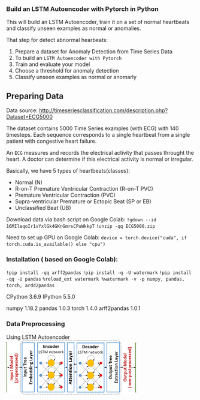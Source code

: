 ### Build an LSTM Autoencoder with Pytorch in Python

This will build an LSTM Autoencoder, train it on a set of normal heartbeats and classify unseen examples as normal or anomalies.

That step for detect abnormal hearbeats:
1. Prepare a dataset for Anomaly Detection from Time Series Data
2. To build an `LSTM Autoencoder with Pytorch`
3. Train and evaluate your model
4. Choose a threshold for anomaly detection
5. Classify unseen examples as normal or anomarly

## Preparing Data
Data source: http://timeseriesclassification.com/description.php?Dataset=ECG5000

The dataset contains 5000 Time Series examples (with ECG)
with 140 timesteps. Each sequence corresponds to a single heartbeat from a single patient with congestive heart failure.

An `ECG` measures and records the electrical activity that passes throught the heart. A doctor can determine if this electrical activity is normal or irregular.

Basically, we have 5 types of heartbeats(classes):
* Normal (N)
* R-on-T Premature Ventricular Contraction (R-on-T PVC)
* Premature Ventricular Contraction (PVC)
* Supra-ventricular Premature or Ectopic Beat (SP or EB)
* Unclassified Beat (UB)

Download data via bash script on Google Colab:
`!gdown --id 16MIleqoIr1vYxlGk4GKnGmrsCPuWkkpT`
`!unzip -qq ECG5000.zip`

Need to set up GPU on Google Colab:
`device = torch.device("cuda", if torch.cuda.is_available() else "cpu")`

### Installation ( based on Google Colab):

`!pip install -qq arff2pandas`
`!pip install -q -U watermark`
`!pip install -qq -U pandas`
`%reload_ext watermark
  %watermark -v -p numpy, pandas, torch, ardd2pandas`
  
  CPython 3.6.9
  IPython 5.5.0
  
  numpy 1.18.2
  pandas 1.0.3
  torch 1.4.0
  arff2pandas 1.0.1
  
### Data Preprocessing 

Using LSTM Autoencoder
![img_011](download.png)
  
  
  
  




